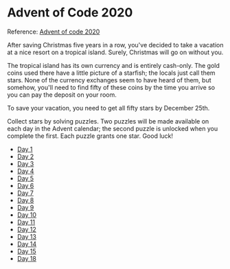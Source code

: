 # Advent of Code 2020

Reference: [Advent of code 2020](https://adventofcode.com/2020)

After saving Christmas five years in a row, you've decided to take a vacation at a nice resort on a tropical island. Surely, Christmas will go on without you.

The tropical island has its own currency and is entirely cash-only. The gold coins used there have a little picture of a starfish; the locals just call them stars. None of the currency exchanges seem to have heard of them, but somehow, you'll need to find fifty of these coins by the time you arrive so you can pay the deposit on your room.

To save your vacation, you need to get all fifty stars by December 25th.

Collect stars by solving puzzles. Two puzzles will be made available on each day in the Advent calendar; the second puzzle is unlocked when you complete the first. Each puzzle grants one star. Good luck!

* [Day 1](https://github.com/thunguyen19/advent-of-code-2020/tree/master/day1)
* [Day 2](https://github.com/thunguyen19/advent-of-code-2020/tree/master/day2)
* [Day 3](https://github.com/thunguyen19/advent-of-code-2020/tree/master/day3)
* [Day 4](https://github.com/thunguyen19/advent-of-code-2020/tree/master/day4)
* [Day 5](https://github.com/thunguyen19/advent-of-code-2020/tree/master/day5)
* [Day 6](https://github.com/thunguyen19/advent-of-code-2020/tree/master/day6)
* [Day 7](https://github.com/thunguyen19/advent-of-code-2020/tree/master/day7)
* [Day 8](https://github.com/thunguyen19/advent-of-code-2020/tree/master/day8)
* [Day 9](https://github.com/thunguyen19/advent-of-code-2020/tree/master/day9)
* [Day 10](https://github.com/thunguyen19/advent-of-code-2020/tree/master/day10)
* [Day 11](https://github.com/thunguyen19/advent-of-code-2020/tree/master/day11)
* [Day 12](https://github.com/thunguyen19/advent-of-code-2020/tree/master/day12)
* [Day 13](https://github.com/thunguyen19/advent-of-code-2020/tree/master/day13)
* [Day 14](https://github.com/thunguyen19/advent-of-code-2020/tree/master/day14)
* [Day 15](https://github.com/thunguyen19/advent-of-code-2020/tree/master/day15)
* [Day 18](https://github.com/thunguyen19/advent-of-code-2020/tree/master/day18)
